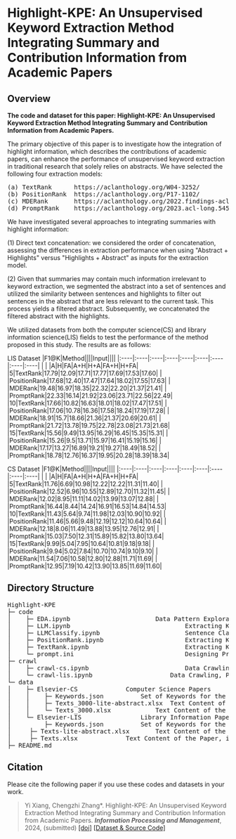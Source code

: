 # Highlight-KPE: An Unsupervised Keyword Extraction Method Integrating Summary and Contribution Information from Academic Papers

## Overview
<b> The code and dataset for this paper: Highlight-KPE: An Unsupervised Keyword Extraction Method Integrating Summary and Contribution Information from Academic Papers.</b> 

The primary objective of this paper is to investigate how the integration of highlight information, which describes the contributions of academic papers, can enhance the performance of unsupervised keyword extraction in traditional research that solely relies on abstracts. We have selected the following four extraction models:
<pre>
(a) TextRank      https://aclanthology.org/W04-3252/
(b) PositionRank  https://aclanthology.org/P17-1102/
(c) MDERank       https://aclanthology.org/2022.findings-acl.34/
(d) PromptRank    https://aclanthology.org/2023.acl-long.545/
</pre>

We have investigated several approaches to integrating summaries with highlight information:

(1) Direct text concatenation: we considered the order of concatenation, assessing the differences in extraction performance when using "Abstract + Highlights" versus "Highlights + Abstract" as inputs for the extraction model.

(2) Given that summaries may contain much information irrelevant to keyword extraction, we segmented the abstract into a set of sentences and utilized the similarity between sentences and highlights to filter out sentences in the abstract that are less relevant to the current task. This process yields a filtered abstract. Subsequently, we concatenated the filtered abstract with the highlights.

We utilized datasets from both the computer science(CS) and library information science(LIS) fields to test the performance of the method proposed in this study. The results are as follows:

LIS Dataset
|F1@K|Method||||Input||||
|:----|:----|:----|:----|:----|:----|:----|:----|:----|
| | |A|H|FA|A+H|H+A|FA+H|H+FA|
|5|TextRank|17.79|12.09|17.71|17.77|17.69|17.53|17.60|
| |PositionRank|17.68|12.40|17.47|17.64|18.02|17.55|17.63|
| |MDERank|19.48|16.97|18.35|22.32|22.20|21.37|21.41|
| |PromptRank|22.33|16.14|21.92|23.06|23.71|22.56|22.49|
|10|TextRank|17.66|10.82|16.63|18.01|18.02|17.47|17.51|
| |PositionRank|17.06|10.78|16.36|17.58|18.24|17.19|17.28|
| |MDERank|18.91|15.7|18.66|21.36|21.37|20.69|20.61|
| |PromptRank|21.72|13.78|19.75|22.78|23.08|21.73|21.68|
|15|TextRank|15.56|9.49|13.95|16.29|16.45|15.35|15.31|
| |PositionRank|15.26|9.5|13.71|15.97|16.41|15.19|15.16|
| |MDERank|17.17|13.27|16.89|19.21|19.27|18.49|18.52|
| |PromptRank|18.78|12.76|16.37|19.95|20.28|18.39|18.34|

CS Dataset
|F1@K|Method||||Input||||
|:----|:----|:----|:----|:----|:----|:----|:----|:----|
| | |A|H|FA|A+H|H+A|FA+H|H+FA|
|5|TextRank|11.76|6.69|10.98|12.22|12.22|11.31|11.40|
| |PositionRank|12.52|6.96|10.55|12.89|12.70|11.32|11.45|
| |MDERank|12.02|8.95|11.11|14.02|13.99|13.07|12.88|
| |PromptRank|16.44|8.44|14.24|16.91|16.53|14.84|14.53|
|10|TextRank|11.43|5.64|9.74|11.98|12.03|10.90|10.92|
| |PositionRank|11.46|5.66|9.48|12.19|12.12|10.64|10.64|
| |MDERank|12.18|8.06|11.49|13.88|13.95|12.76|12.91|
| |PromptRank|15.03|7.50|12.31|15.89|15.82|13.80|13.64|
|15|TextRank|9.99|5.04|7.95|10.64|10.81|9.18|9.18|
| |PositionRank|9.94|5.02|7.84|10.70|10.74|9.10|9.10|
| |MDERank|11.54|7.06|10.58|12.80|12.88|11.71|11.69|
| |PromptRank|12.95|7.19|10.42|13.90|13.85|11.69|11.60|

## Directory Structure
<pre>
Highlight-KPE
├─ code
│    ├─ EDA.ipynb		                Data Pattern Exploration, Result Analysis, and Visualization
│    ├─ LLM.ipynb                               Extracting Keywords Using Large Language Models
│    ├─ LLMClassify.ipynb                       Sentence Classify Using Large Language Models
│    ├─ PositionRank.ipynb                      Extracting Keywords Using PositionRank
│    ├─ TextRank.ipynb                          Extracting Keywords Using TextRank
│    └─ prompt.ini                              Designing Prompt Templates for Keyword Extraction Using Large Language Models
├─ crawl
│    ├─ crawl-cs.ipynb                          Data Crawling, Preprocessing, and Consolidation in the Field of Computer Science Research Papers
│    └─ crawl-lis.ipynb		                Data Crawling, Preprocessing, and Consolidation in the Field of Library Information Science Research Papers
└─ data
│    ├─ Elsevier-CS				Computer Science Papers
│    │    ├─ Keywords.json			Set of Keywords for the Paper	
│    │    ├─ Texts_3000-lite-abstract.xlsx	Text Content of the Paper, including the filter abstract and highlight
│    │    └─ Texts_3000.xlsx			Text Content of the Paper, including the abstract and highlight
│    └─ Elsevier-LIS				Library Information Papers
│    	  ├─ Keywords.json			Set of Keywords for the Paper
│	  ├─ Texts-lite-abstract.xlsx		Text Content of the Paper, including the filter abstract and highlight
│	  ├─ Texts.xlsx				Text Content of the Paper, including the abstract and highlight
├─ README.md
</pre>

## Citation
Please cite the following paper if you use these codes and datasets in your work.

> Yi Xiang, Chengzhi Zhang\*. Highlight-KPE: An Unsupervised Keyword Extraction Method Integrating Summary and Contribution Information from Academic Papers. ***Information Processing and Management***, 2024, (submitted)  [[doi]]() [[Dataset & Source Code]](https://github.com/xiangyi-njust/Highlight-KPE)
